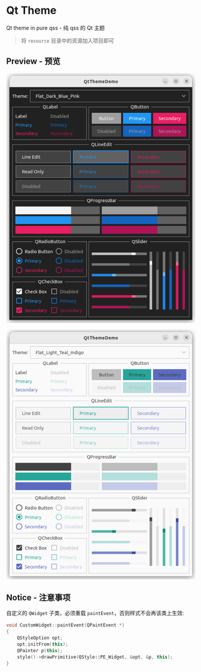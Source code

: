 # Qt Theme

Qt theme in pure qss - 纯 qss 的 Qt 主题

> 将 `resource` 目录中的资源加入项目即可

## Preview - 预览

![Flat_Dark_Blue_Pink.png](./doc/image/Flat_Dark_Blue_Pink.png)

![Flat_Light_Teal_Indigo](./doc/image/Flat_Light_Teal_Indigo.png)

## Notice - 注意事项

自定义的 `QWidget` 子类，必须重载 `paintEvent`，否则样式不会再该类上生效:  

```cpp
void CustomWidget::paintEvent(QPaintEvent *)
{
    QStyleOption opt;
    opt.initFrom(this);
    QPainter p(this);
    style()->drawPrimitive(QStyle::PE_Widget, &opt, &p, this);
}
```
